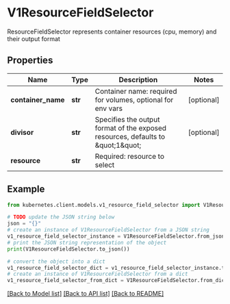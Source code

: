 # V1ResourceFieldSelector

ResourceFieldSelector represents container resources (cpu, memory) and their output format

## Properties

Name | Type | Description | Notes
------------ | ------------- | ------------- | -------------
**container_name** | **str** | Container name: required for volumes, optional for env vars | [optional] 
**divisor** | **str** | Specifies the output format of the exposed resources, defaults to \&quot;1\&quot; | [optional] 
**resource** | **str** | Required: resource to select | 

## Example

```python
from kubernetes.client.models.v1_resource_field_selector import V1ResourceFieldSelector

# TODO update the JSON string below
json = "{}"
# create an instance of V1ResourceFieldSelector from a JSON string
v1_resource_field_selector_instance = V1ResourceFieldSelector.from_json(json)
# print the JSON string representation of the object
print(V1ResourceFieldSelector.to_json())

# convert the object into a dict
v1_resource_field_selector_dict = v1_resource_field_selector_instance.to_dict()
# create an instance of V1ResourceFieldSelector from a dict
v1_resource_field_selector_from_dict = V1ResourceFieldSelector.from_dict(v1_resource_field_selector_dict)
```
[[Back to Model list]](../README.md#documentation-for-models) [[Back to API list]](../README.md#documentation-for-api-endpoints) [[Back to README]](../README.md)


